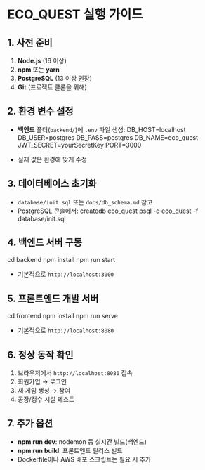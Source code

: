 # ECO_QUEST 실행 가이드

## 1. 사전 준비
1) **Node.js** (16 이상)
2) **npm** 또는 **yarn**
3) **PostgreSQL** (13 이상 권장)
4) **Git** (프로젝트 클론을 위해)

## 2. 환경 변수 설정
- **백엔드** 폴더(`backend/`)에 `.env` 파일 생성:
DB_HOST=localhost
DB_USER=postgres
DB_PASS=postgres
DB_NAME=eco_quest
JWT_SECRET=yourSecretKey
PORT=3000

- 실제 값은 환경에 맞게 수정

## 3. 데이터베이스 초기화
- `database/init.sql` 또는 `docs/db_schema.md` 참고
- PostgreSQL 콘솔에서:
createdb eco_quest
psql -d eco_quest -f database/init.sql


## 4. 백엔드 서버 구동
cd backend
npm install
npm run start

- 기본적으로 `http://localhost:3000`

## 5. 프론트엔드 개발 서버
cd frontend
npm install
npm run serve

- 기본적으로 `http://localhost:8080`

## 6. 정상 동작 확인
1) 브라우저에서 `http://localhost:8080` 접속
2) 회원가입 → 로그인
3) 새 게임 생성 → 참여
4) 공장/정수 시설 테스트

## 7. 추가 옵션
- **npm run dev**: nodemon 등 실시간 빌드(백엔드)
- **npm run build**: 프론트엔드 릴리스 빌드
- Dockerfile이나 AWS 배포 스크립트는 필요 시 추가
</details>